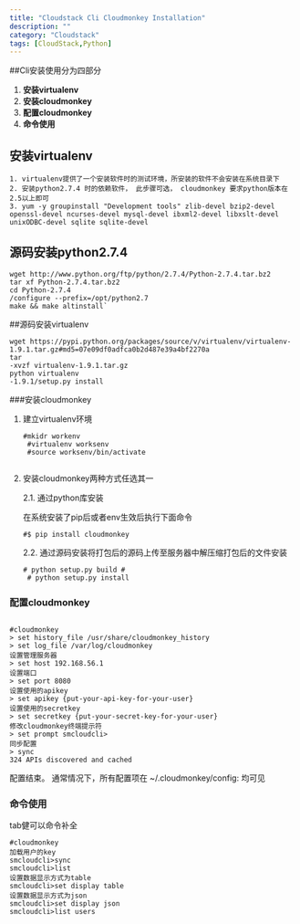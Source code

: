 ```yaml
---
title: "Cloudstack Cli Cloudmonkey Installation"
description: ""
category: "Cloudstack"
tags: [CloudStack,Python]
---
```


##Cli安装使用分为四部分

1. **安装virtualenv**
2. **安装cloudmonkey**
3. **配置cloudmonkey**
4. **命令使用**

<!-- more -->

## 安装virtualenv

	1. virtualenv提供了一个安装软件时的测试环境，所安装的软件不会安装在系统目录下
	2. 安装python2.7.4 时的依赖软件， 此步骤可选， cloudmonkey 要求python版本在2.5以上即可
	3. yum -y groupinstall "Development tools" zlib-devel bzip2-devel openssl-devel ncurses-devel mysql-devel ibxml2-devel libxslt-devel  unixODBC-devel sqlite sqlite-devel



## 源码安装python2.7.4

<pre><code>wget http://www.python.org/ftp/python/2.7.4/Python-2.7.4.tar.bz2
tar xf Python-2.7.4.tar.bz2
cd Python-2.7.4
/configure --prefix=/opt/python2.7
make && make altinstall`
</code></pre>

##源码安装virtualenv

<pre><code>wget https://pypi.python.org/packages/source/v/virtualenv/virtualenv-1.9.1.tar.gz#md5=07e09df0adfca0b2d487e39a4bf2270a
tar
-xvzf virtualenv-1.9.1.tar.gz
python virtualenv
-1.9.1/setup.py install
</code></pre>

###安装cloudmonkey

1. 建立virtualenv环境
	<pre><code>#mkidr workenv
	#virtualenv worksenv
	#source worksenv/bin/activate
	</code></pre>
2. 安装cloudmonkey两种方式任选其一

	2.1. 通过python库安装

	在系统安装了pip后或者env生效后执行下面命令	
	<pre><code>#$ pip install cloudmonkey</code></pre>

	2.2. 通过源码安装将打包后的源码上传至服务器中解压缩打包后的文件安装
	<pre><code># python setup.py build #
	# python setup.py install</code></pre>


### 配置cloudmonkey
<pre><code>
#cloudmonkey
> set history_file /usr/share/cloudmonkey_history
> set log_file /var/log/cloudmonkey
设置管理服务器
> set host 192.168.56.1
设置端口
> set port 8080
设置使用的apikey
> set apikey {put-your-api-key-for-your-user}
设置使用的secretkey
> set secretkey {put-your-secret-key-for-your-user}
修改cloudmonkey终端提示符
> set prompt smcloudcli>
同步配置
> sync
324 APIs discovered and cached
</code></pre>

配置结束。
通常情况下，所有配置项在 ~/.cloudmonkey/config: 均可见

### 命令使用

tab健可以命令补全
<pre><code>#cloudmonkey
加载用户的key
smcloudcli>sync
smcloudcli>list <tab>
设置数据显示方式为table
smcloudcli>set display table
设置数据显示方式为json
smcloudcli>set display json
smcloudcli>list users
</code></pre>
